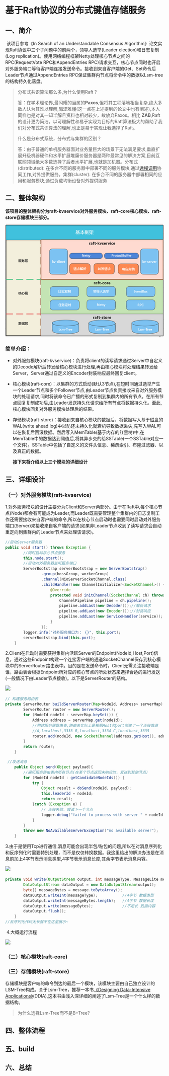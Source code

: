 # 基于Raft协议的分布式键值存储服务

## 一、简介

​         该项目参考《In Search of an Understandable Consensus Algorithm》论文实现Raft协议中三个子问题中的前两个，领导人选举(Leader election)和日志复制(Log replication)。使用网络编程框架Netty处理核心节点之间的RPC(RequestVote RPC和AppendEntries RPC)请求交互，核心节点同时也开启对外服务端口等待客户端连接发送命令。接收到来自客户端的Get、Set命令后Leader节点通过AppendEntries RPC保证集群内节点将命令中的数据以Lsm-tree的结构持久化落盘。

> 分布式共识算法那么多,为什么使用Raft ?
>
> 答：在学术理论界,最闪耀的当属的**Paxos**,但将其工程落地相当复杂,绝大多数人认为其难以理解,晦涩难懂(这一点在上述提到的论文中也有阐述),本人同样也是对其一知半解且资料也相对较少，故放弃Paxos。相比 **ZAB**,Raft 的设计更为简洁。以可理解性和易于实现为目标的Raft算法极大的帮助了我们对分布式共识算法的理解,也正是易于实现让我选择了Raft。
>
> 什么是分布式系统，分布式与集群的区别？
>
> 答：由于普通的单机服务器面对业务量巨大的场景下无法满足要求,垂直扩展升级机器硬件和水平扩展堆廉价服务器是两种最常见的解决方案,目前互联网领域绝大多数选择了后者水平扩展,也就是加机器。分布式(distributed): 在多台不同的服务器中部署不同的服务模块,通过[远程调用](https://so.csdn.net/so/search?q=远程调用&spm=1001.2101.3001.7020)协同工作,对外提供服务。集群(cluster): 在多台不同的服务器中部署相同的应用和服务模块,通过负载均衡设备对外提供服务

## 二、整体架构

  **该项目的整体架构分为raft-kvservice对外服务模块、raft-core核心模块、raft-store存储模块三部分。**

<img src=".\readme-pitcher\架构.jpg" style="zoom:150%;" />

### 简单介绍：

* 对外服务模块(raft-kvservice)：负责将client的读写请求通过Server中自定义的Decode解析后转发给核心模块进行处理,再由核心模块将处理结果转发给Server，Server通过自定义的Encoder封装响应最终回复client。

* 核心模块(raft-core)：以集群的方式启动(默认3节点),在短时间通过选举产生一个Leader节点和多个Follower节点,由Leader节点负责接收来自对外服务模块的处理请求,同时将该命令已广播的形式复制到集群内的所有节点。在所有节点回复复制成功后,由Leader发送持久化请求给所有节点将数据持久化。至此,核心模块回复对外服务模块处理后的结果。

* 存储模块(raft-store)：接收到来自核心模块的数据后，将数据写入基于磁盘的WAL(write ahead log)中以防还未持久化就宕机导致数据丢失,先写入WAL可以在恢复后回滚数据。然后写入MemTable(基于内存的红黑树)中,在MemTable中的数据达到阈值后,将其异步交的给SSTable(一个SSTable对应一个文件)。SSTable中包括了自定义的文件头信息、稀疏索引、布隆过滤器、以及真正的数据。

  **接下来将介绍以上三个模块的详细设计**

## 三、详细设计

### （一）对外服务模块(raft-kvservice)

​		1.对外服务模块的设计主要分为Client和Server两部分。由于在Raft中,每个核心节点(Node)都会有可能成为Leader,而Leader既需要管理整个集群内的日志复制工作还需要接收来自客户端的命令,所以在核心节点启动时也需要同时启动对外服务端口(Server)来接收来自客户端的请求(如果非Leader节点收到了读写请求会自动重定向到集群内的Leader节点来处理该请求)。

``` java
//启动Server服务器
public void start() throws Exception {
        //同时启动核心节点服务
        this.node.start();
    	//启动对外服务器监听服务端口
        ServerBootstrap serverBootstrap = new ServerBootstrap()
                .group(bossGroup, workerGroup)
                .channel(NioServerSocketChannel.class)
                .childHandler(new ChannelInitializer<SocketChannel>() {
                    @Override
                    protected void initChannel(SocketChannel ch) throws Exception {
                        ChannelPipeline pipeline = ch.pipeline();
                        pipeline.addLast(new Decoder());//解析请求
                        pipeline.addLast(new Encoder());//封装响应
                        pipeline.addLast(new ServiceHandler(service));
                    }
                });
        logger.info("对外服务端口为： {}", this.port);
        serverBootstrap.bind(this.port);
    }
```



​		2.Client在启动时需要获得集群内活跃Server的Endpoint(NodeId,Host,Port)信息，通过这些Endpoint构建一个连接客户端的通道SocketChannel保存到核心模块中的ServerRouter路由表中。目的是在发送命令时，Client无需关注接收端是谁，路由表会根据Endpoint所对应的核心节点的所处状态来选择合适的进行发送(一般情况下由Leader节点接收)。以下是ServerRouter的结构。

![](D:\桌面\Raft的md\ServerRouter.jpg)

``` java
// 构建服务路由表
private ServerRouter buildServerRouter(Map<NodeId, Address> serverMap) {
        ServerRouter router = new ServerRouter();
        for (NodeId nodeId : serverMap.keySet()) {
            Address address = serverMap.get(nodeId);
            //构建服务器路由表,路由表实际上是根据Host和port创建了一个连接管道
            //A,localhost,3333 B,localhost,3334 C,localhost,3335
            router.add(nodeId, new SocketChannel(address.getHost(), address.getPort()));
        }
        return router;
    }
```

``` java
 //发送消息
    public Object send(Object payload){
        //遍历服务路由表内所有节点(在某个节点返回未响应时，发送到其他节点)
        for (NodeId nodeId : getCandidateNodeIds()) {
            try {
                Object result = doSend(nodeId, payload);
                this.leaderId = nodeId;
                return result;
            }catch (Exception e) {
                // 连接失败，尝试下一个节点
                logger.debug("failed to process with server " + nodeId + ", cause " + e.getMessage());
            }
        }
        throw new NoAvailableServerException("no available server");
    }
```

​		3.由于是使用Tcp进行通信,消息可能会出现半包/粘包的问题,所以在对消息序列化和反序列化时需要特别处理，而不是仅仅转换数据。我这里给出的解决办法是在消息前加上4字节表示消息类型,4字节表示消息长度,其余字节表示消息内容。

![](D:\桌面\Raft的md\ClientMessage.png)

``` java
private void write(OutputStream output, int messageType, MessageLite message) throws IOException {
        DataOutputStream dataOutput = new DataOutputStream(output);
        byte[] messageBytes = message.toByteArray();
        dataOutput.writeInt(messageType);           //4字节 数据类型
        dataOutput.writeInt(messageBytes.length);   //4字节 数据长度
        dataOutput.write(messageBytes);             //不定长 数据内容
        dataOutput.flush();                         
    }
//反序列化代码太长就不在这里展示~
```

​		4.大概运行流程

![](D:\桌面\Raft的md\raft-kvservice的流程.png)

### （二）核心模块(raft-core)





### （三）存储模块(raft-store)

存储模块是客户端的命令到达的最后一个模块，该模块主要由自己独立设计的LSM-Tree构成。关于Lsm-Tree，推荐一本书[《Designing Data-Intensive Applications》](http://shop.oreilly.com/product/0636920032175.do)(DDIA),这本书由浅入深详细的阐述了Lsm-Tree是一个什么样的数据结构。

> 为什么选择Lsm-Tree而不是B+Tree?
>
> 



## 四、整体流程



## 五、build



## 六、总结



